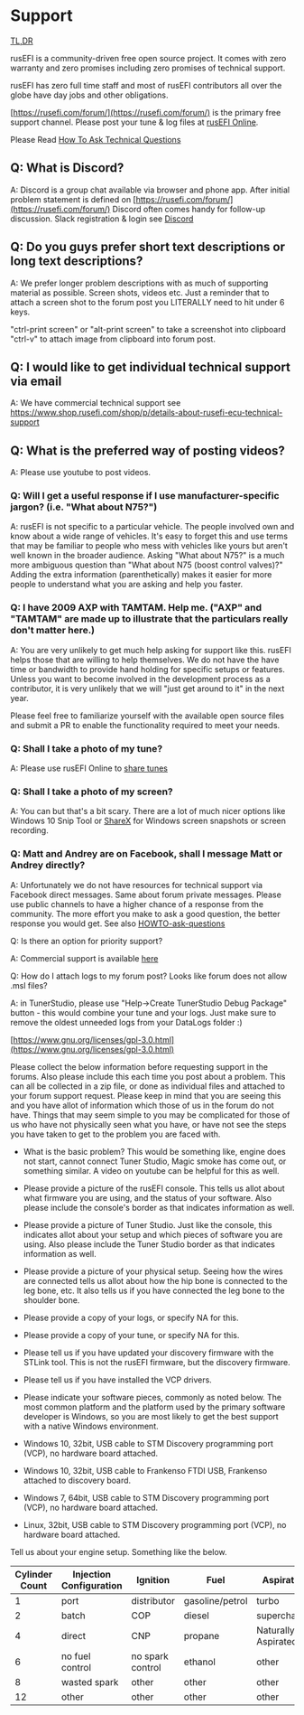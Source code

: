 # Support

[TL,DR](Knowledge-best-practices-and-Channels#q-i-need-help)

rusEFI is a community-driven free open source project. It comes with zero warranty and zero promises including zero promises of technical support.

rusEFI has zero full time staff and most of rusEFI contributors all over the globe have day jobs and other obligations.

[https://rusefi.com/forum/](https://rusefi.com/forum/) is the primary free support channel. Please post your tune & log files at [rusEFI Online](Online).

Please Read [How To Ask Technical Questions](https://opensource.com/life/16/10/how-ask-technical-questions)

## Q: What is Discord?

A: Discord is a group chat available via browser and phone app. After initial problem statement is defined on [https://rusefi.com/forum/](https://rusefi.com/forum/) Discord often comes handy for follow-up discussion. Slack registration & login see [Discord](Discord)

## Q: Do you guys prefer short text descriptions or long text descriptions?

A: We prefer longer problem descriptions with as much of supporting material as possible. Screen shots, videos etc.
Just a reminder that to attach a screen shot to the forum post you LITERALLY need to hit under 6 keys.

"ctrl-print screen" or "alt-print screen" to take a screenshot into clipboard
"ctrl-v" to attach image from clipboard into forum post.

## Q: I would like to get individual technical support via email

A: We have commercial technical support see https://www.shop.rusefi.com/shop/p/details-about-rusefi-ecu-technical-support

## Q: What is the preferred way of posting videos?

A: Please use youtube to post videos.

### Q: Will I get a useful response if I use manufacturer-specific jargon? (i.e. "What about N75?")

A: rusEFI is not specific to a particular vehicle.  The people involved own and know about a wide range of vehicles.  It's easy to forget this and use terms that may be familiar to people who mess with vehicles like yours but aren't well known in the broader audience.  Asking "What about N75?" is a much more ambiguous question than "What about N75 (boost control valves)?"  Adding the extra information (parenthetically) makes it easier for more people to understand what you are asking and help you faster.

### Q: I have 2009 AXP with TAMTAM.  Help me.  ("AXP" and "TAMTAM" are made up to illustrate that the particulars really don't matter here.)

A: You are very unlikely to get much help asking for support like this.  rusEFI helps those that are willing to help themselves.  We do not have the have time or bandwidth to provide hand holding for specific setups or features.  Unless you want to become involved in the development process as a contributor, it is very unlikely that we will "just get around to it" in the next year.

Please feel free to familiarize yourself with the available open source files and submit a PR to enable the functionality required to meet your needs.

### Q: Shall I take a photo of my tune?

A: Please use rusEFI Online to [share tunes](HOWTO-upload-tune)

### Q: Shall I take a photo of my screen?

A: You can but that's a bit scary. There are a lot of much nicer options like Windows 10 Snip Tool or [ShareX](https://getsharex.com/) for Windows screen snapshots or screen recording.

### Q: Matt and Andrey are on Facebook, shall I message Matt or Andrey directly?

A: Unfortunately we do not have resources for technical support via Facebook direct messages.
Same about forum private messages. Please use public channels to have a higher chance of a response from the community. The more effort you make to ask a good question, the better response you would get. See also [HOWTO-ask-questions](HOWTO-ask-questions)

Q: Is there an option for priority support?

A: Commercial support is available [here](https://www.ebay.com/itm/334964766467)

Q: How do I attach logs to my forum post? Looks like forum does not allow .msl files?

A: in TunerStudio, please use "Help->Create TunerStudio Debug Package" button - this would combine your tune and your logs.
Just make sure to remove the oldest unneeded logs from your DataLogs folder :)

[https://www.gnu.org/licenses/gpl-3.0.html](https://www.gnu.org/licenses/gpl-3.0.html)

 Please collect the below information before requesting support in the forums. Also please include this each time you post about a problem. This can all be collected in a zip file, or done as individual files and attached to your forum support request. Please keep in mind that you are seeing this and you have allot of information which those of us in the forum do not have. Things that may seem simple to you may be complicated for those of us who have not physically seen what you have, or have not see the steps you have taken to get to the problem you are faced with.

- What is the basic problem? This would be something like, engine does not start, cannot connect Tuner Studio, Magic smoke has come out, or something similar. A video on youtube can be helpful for this as well.

- Please provide a picture of the rusEFI console. This tells us allot about what firmware you are using, and the status of your software. Also please include the console's border as that indicates information as well.

- Please provide a picture of Tuner Studio. Just like the console, this indicates allot about your setup and which pieces of software you are using. Also please include the Tuner Studio border as that indicates information as well.

- Please provide a picture of your physical setup. Seeing how the wires are connected tells us allot about how the hip bone is connected to the leg bone, etc. It also tells us if you have connected the leg bone to the shoulder bone.

- Please provide a copy of your logs, or specify NA for this.

- Please provide a copy of your tune, or specify NA for this.

- Please tell us if you have updated your discovery firmware with the STLink tool. This is not the rusEFI firmware, but the discovery firmware.

- Please tell us if you have installed the VCP drivers.

- Please indicate your software pieces, commonly as noted below. The most common platform and the platform used by the primary software developer is Windows, so you are most likely to get the best support with a native Windows environment.

- Windows 10, 32bit, USB cable to STM Discovery programming port (VCP), no hardware board attached.
- Windows 10, 32bit, USB cable to Frankenso FTDI USB, Frankenso attached to discovery board.
- Windows 7, 64bit, USB cable to STM Discovery programming port (VCP), no hardware board attached.
- Linux, 32bit, USB cable to STM Discovery programming port (VCP), no hardware board attached.

Tell us about your engine setup. Something like the below.

|Cylinder Count|Injection Configuration|Ignition|Fuel|Aspiration|
|-|-|-|-|-|
|1|port|distributor|gasoline/petrol|turbo|
|2|batch|COP|diesel|supercharger|
|4|direct|CNP|propane|Naturally Aspirated|
|6|no fuel control|no spark control|ethanol|other|
|8|wasted spark|other|other|other|
|12|other|other|other|other|

